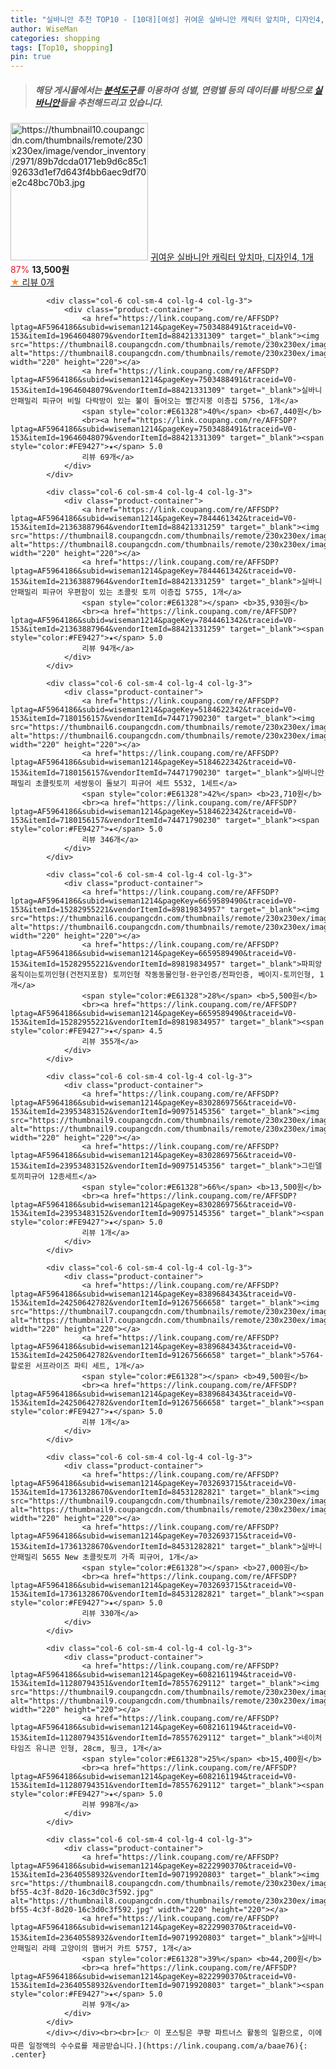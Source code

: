 ```yaml
---
title: "실바니안 추천 TOP10 - [10대][여성] 귀여운 실바니안 캐릭터 앞치마, 디자인4, 1개"
author: WiseMan
categories: shopping
tags: [Top10, shopping]
pin: true
---
```


> ##### 해당 게시물에서는 [**분석도구**](https://itemscout.io/)를 이용하여 **성별**, **연령별** 등의 데이터를 바탕으로 [**실바니안**](https://link.coupang.com/a/baae76)들을 추천해드리고 있습니다.
<div class="container"><div class="row">
            <div class="col-6 col-sm-4 col-lg-4 col-lg-3">
                <div class="product-container">
                    <a href="https://link.coupang.com/re/AFFSDP?lptag=AF5964186&subid=wiseman1214&pageKey=8286770519&traceid=V0-153&itemId=23896055172&vendorItemId=90918686117" target="_blank"><img src="https://thumbnail10.coupangcdn.com/thumbnails/remote/230x230ex/image/vendor_inventory/2971/89b7dcda0171eb9d6c85c192633d1ef7d643f4bb6aec9df70e2c48bc70b3.jpg" alt="https://thumbnail10.coupangcdn.com/thumbnails/remote/230x230ex/image/vendor_inventory/2971/89b7dcda0171eb9d6c85c192633d1ef7d643f4bb6aec9df70e2c48bc70b3.jpg" width="220" height="220"></a>
                    <a href="https://link.coupang.com/re/AFFSDP?lptag=AF5964186&subid=wiseman1214&pageKey=8286770519&traceid=V0-153&itemId=23896055172&vendorItemId=90918686117" target="_blank">귀여운 실바니안 캐릭터 앞치마, 디자인4, 1개</a>
                    <span style="color:#E61328">87%</span> <b>13,500원</b>
                    <br><a href="https://link.coupang.com/re/AFFSDP?lptag=AF5964186&subid=wiseman1214&pageKey=8286770519&traceid=V0-153&itemId=23896055172&vendorItemId=90918686117" target="_blank"><span style="color:#FE9427">★</span> 
                    리뷰 0개</a>
                </div>
            </div>
            
            <div class="col-6 col-sm-4 col-lg-4 col-lg-3">
                <div class="product-container">
                    <a href="https://link.coupang.com/re/AFFSDP?lptag=AF5964186&subid=wiseman1214&pageKey=7503488491&traceid=V0-153&itemId=19646048079&vendorItemId=88421331309" target="_blank"><img src="https://thumbnail8.coupangcdn.com/thumbnails/remote/230x230ex/image/1025_amir_coupang_oct_80k/481e/7230cfa4456476426a10e375ffc58963dc5c2bca513687ab31f7a9bfc4ed.jpg" alt="https://thumbnail8.coupangcdn.com/thumbnails/remote/230x230ex/image/1025_amir_coupang_oct_80k/481e/7230cfa4456476426a10e375ffc58963dc5c2bca513687ab31f7a9bfc4ed.jpg" width="220" height="220"></a>
                    <a href="https://link.coupang.com/re/AFFSDP?lptag=AF5964186&subid=wiseman1214&pageKey=7503488491&traceid=V0-153&itemId=19646048079&vendorItemId=88421331309" target="_blank">실바니안패밀리 피규어 비밀 다락방이 있는 불이 들어오는 빨간지붕 이층집 5756, 1개</a>
                    <span style="color:#E61328">40%</span> <b>67,440원</b>
                    <br><a href="https://link.coupang.com/re/AFFSDP?lptag=AF5964186&subid=wiseman1214&pageKey=7503488491&traceid=V0-153&itemId=19646048079&vendorItemId=88421331309" target="_blank"><span style="color:#FE9427">★</span> 5.0
                    리뷰 69개</a>
                </div>
            </div>
            
            <div class="col-6 col-sm-4 col-lg-4 col-lg-3">
                <div class="product-container">
                    <a href="https://link.coupang.com/re/AFFSDP?lptag=AF5964186&subid=wiseman1214&pageKey=7844461342&traceid=V0-153&itemId=21363887964&vendorItemId=88421331259" target="_blank"><img src="https://thumbnail8.coupangcdn.com/thumbnails/remote/230x230ex/image/1025_amir_coupang_oct_80k/3c69/f5161e06a9dac09eacc3ad6a969cd855512906af6ea41f2d47ea29965d21.jpg" alt="https://thumbnail8.coupangcdn.com/thumbnails/remote/230x230ex/image/1025_amir_coupang_oct_80k/3c69/f5161e06a9dac09eacc3ad6a969cd855512906af6ea41f2d47ea29965d21.jpg" width="220" height="220"></a>
                    <a href="https://link.coupang.com/re/AFFSDP?lptag=AF5964186&subid=wiseman1214&pageKey=7844461342&traceid=V0-153&itemId=21363887964&vendorItemId=88421331259" target="_blank">실바니안패밀리 피규어 우편함이 있는 초콜릿 토끼 이층집 5755, 1개</a>
                    <span style="color:#E61328"></span> <b>35,930원</b>
                    <br><a href="https://link.coupang.com/re/AFFSDP?lptag=AF5964186&subid=wiseman1214&pageKey=7844461342&traceid=V0-153&itemId=21363887964&vendorItemId=88421331259" target="_blank"><span style="color:#FE9427">★</span> 5.0
                    리뷰 94개</a>
                </div>
            </div>
            
            <div class="col-6 col-sm-4 col-lg-4 col-lg-3">
                <div class="product-container">
                    <a href="https://link.coupang.com/re/AFFSDP?lptag=AF5964186&subid=wiseman1214&pageKey=5184622342&traceid=V0-153&itemId=7180156157&vendorItemId=74471790230" target="_blank"><img src="https://thumbnail6.coupangcdn.com/thumbnails/remote/230x230ex/image/1025_amir_coupang_oct_80k/5989/5b20e1f43cac46610a2a56ee0b8a60abc6807e4b09ccc2c966f65dbb94dc.jpg" alt="https://thumbnail6.coupangcdn.com/thumbnails/remote/230x230ex/image/1025_amir_coupang_oct_80k/5989/5b20e1f43cac46610a2a56ee0b8a60abc6807e4b09ccc2c966f65dbb94dc.jpg" width="220" height="220"></a>
                    <a href="https://link.coupang.com/re/AFFSDP?lptag=AF5964186&subid=wiseman1214&pageKey=5184622342&traceid=V0-153&itemId=7180156157&vendorItemId=74471790230" target="_blank">실바니안 패밀리 초콜릿토끼 세쌍둥이 돌보기 피규어 세트 5532, 1세트</a>
                    <span style="color:#E61328">42%</span> <b>23,710원</b>
                    <br><a href="https://link.coupang.com/re/AFFSDP?lptag=AF5964186&subid=wiseman1214&pageKey=5184622342&traceid=V0-153&itemId=7180156157&vendorItemId=74471790230" target="_blank"><span style="color:#FE9427">★</span> 5.0
                    리뷰 346개</a>
                </div>
            </div>
            
            <div class="col-6 col-sm-4 col-lg-4 col-lg-3">
                <div class="product-container">
                    <a href="https://link.coupang.com/re/AFFSDP?lptag=AF5964186&subid=wiseman1214&pageKey=6659589490&traceid=V0-153&itemId=15282955221&vendorItemId=89819834957" target="_blank"><img src="https://thumbnail6.coupangcdn.com/thumbnails/remote/230x230ex/image/vendor_inventory/68e4/ecd008c3429f2aa2bf19ae405540d2efb5cb8932a66654a86d4dfc8eeb59.jpg" alt="https://thumbnail6.coupangcdn.com/thumbnails/remote/230x230ex/image/vendor_inventory/68e4/ecd008c3429f2aa2bf19ae405540d2efb5cb8932a66654a86d4dfc8eeb59.jpg" width="220" height="220"></a>
                    <a href="https://link.coupang.com/re/AFFSDP?lptag=AF5964186&subid=wiseman1214&pageKey=6659589490&traceid=V0-153&itemId=15282955221&vendorItemId=89819834957" target="_blank">파피앙 움직이는토끼인형(건전지포함) 토끼인형 작동동물인형-완구인증/전파인증, 베이지-토끼인형, 1개</a>
                    <span style="color:#E61328">28%</span> <b>5,500원</b>
                    <br><a href="https://link.coupang.com/re/AFFSDP?lptag=AF5964186&subid=wiseman1214&pageKey=6659589490&traceid=V0-153&itemId=15282955221&vendorItemId=89819834957" target="_blank"><span style="color:#FE9427">★</span> 4.5
                    리뷰 355개</a>
                </div>
            </div>
            
            <div class="col-6 col-sm-4 col-lg-4 col-lg-3">
                <div class="product-container">
                    <a href="https://link.coupang.com/re/AFFSDP?lptag=AF5964186&subid=wiseman1214&pageKey=8302869756&traceid=V0-153&itemId=23953483152&vendorItemId=90975145356" target="_blank"><img src="https://thumbnail9.coupangcdn.com/thumbnails/remote/230x230ex/image/vendor_inventory/76ca/9bfca46df3668d26b92ebffd19749265afbd399f818c4ddcd3fa23f99933.jpg" alt="https://thumbnail9.coupangcdn.com/thumbnails/remote/230x230ex/image/vendor_inventory/76ca/9bfca46df3668d26b92ebffd19749265afbd399f818c4ddcd3fa23f99933.jpg" width="220" height="220"></a>
                    <a href="https://link.coupang.com/re/AFFSDP?lptag=AF5964186&subid=wiseman1214&pageKey=8302869756&traceid=V0-153&itemId=23953483152&vendorItemId=90975145356" target="_blank">그린델 토끼피규어 12종세트</a>
                    <span style="color:#E61328">66%</span> <b>13,500원</b>
                    <br><a href="https://link.coupang.com/re/AFFSDP?lptag=AF5964186&subid=wiseman1214&pageKey=8302869756&traceid=V0-153&itemId=23953483152&vendorItemId=90975145356" target="_blank"><span style="color:#FE9427">★</span> 5.0
                    리뷰 1개</a>
                </div>
            </div>
            
            <div class="col-6 col-sm-4 col-lg-4 col-lg-3">
                <div class="product-container">
                    <a href="https://link.coupang.com/re/AFFSDP?lptag=AF5964186&subid=wiseman1214&pageKey=8389684343&traceid=V0-153&itemId=24250642782&vendorItemId=91267566658" target="_blank"><img src="https://thumbnail7.coupangcdn.com/thumbnails/remote/230x230ex/image/vendor_inventory/608e/2a9d8e2b37416e28e56e6f56ed45b56e367b8a6ccee25e7ca2945657168b.jpg" alt="https://thumbnail7.coupangcdn.com/thumbnails/remote/230x230ex/image/vendor_inventory/608e/2a9d8e2b37416e28e56e6f56ed45b56e367b8a6ccee25e7ca2945657168b.jpg" width="220" height="220"></a>
                    <a href="https://link.coupang.com/re/AFFSDP?lptag=AF5964186&subid=wiseman1214&pageKey=8389684343&traceid=V0-153&itemId=24250642782&vendorItemId=91267566658" target="_blank">5764-할로윈 서프라이즈 파티 세트, 1개</a>
                    <span style="color:#E61328"></span> <b>49,500원</b>
                    <br><a href="https://link.coupang.com/re/AFFSDP?lptag=AF5964186&subid=wiseman1214&pageKey=8389684343&traceid=V0-153&itemId=24250642782&vendorItemId=91267566658" target="_blank"><span style="color:#FE9427">★</span> 5.0
                    리뷰 1개</a>
                </div>
            </div>
            
            <div class="col-6 col-sm-4 col-lg-4 col-lg-3">
                <div class="product-container">
                    <a href="https://link.coupang.com/re/AFFSDP?lptag=AF5964186&subid=wiseman1214&pageKey=7032693715&traceid=V0-153&itemId=17361328670&vendorItemId=84531282821" target="_blank"><img src="https://thumbnail9.coupangcdn.com/thumbnails/remote/230x230ex/image/1025_amir_coupang_oct_80k/d3eb/f0e221b515c63b22aba66b1e59e81316be7f2d47d03308fe62f9b653e60d.jpg" alt="https://thumbnail9.coupangcdn.com/thumbnails/remote/230x230ex/image/1025_amir_coupang_oct_80k/d3eb/f0e221b515c63b22aba66b1e59e81316be7f2d47d03308fe62f9b653e60d.jpg" width="220" height="220"></a>
                    <a href="https://link.coupang.com/re/AFFSDP?lptag=AF5964186&subid=wiseman1214&pageKey=7032693715&traceid=V0-153&itemId=17361328670&vendorItemId=84531282821" target="_blank">실바니안패밀리 5655 New 초콜릿토끼 가족 피규어, 1개</a>
                    <span style="color:#E61328"></span> <b>27,000원</b>
                    <br><a href="https://link.coupang.com/re/AFFSDP?lptag=AF5964186&subid=wiseman1214&pageKey=7032693715&traceid=V0-153&itemId=17361328670&vendorItemId=84531282821" target="_blank"><span style="color:#FE9427">★</span> 5.0
                    리뷰 330개</a>
                </div>
            </div>
            
            <div class="col-6 col-sm-4 col-lg-4 col-lg-3">
                <div class="product-container">
                    <a href="https://link.coupang.com/re/AFFSDP?lptag=AF5964186&subid=wiseman1214&pageKey=6082161194&traceid=V0-153&itemId=11280794351&vendorItemId=78557629112" target="_blank"><img src="https://thumbnail9.coupangcdn.com/thumbnails/remote/230x230ex/image/vendor_inventory/e2f3/478c9472d7b0ecbb347754ae3bc3989fbdeacf6bf28f18dddb510507d72a.jpg" alt="https://thumbnail9.coupangcdn.com/thumbnails/remote/230x230ex/image/vendor_inventory/e2f3/478c9472d7b0ecbb347754ae3bc3989fbdeacf6bf28f18dddb510507d72a.jpg" width="220" height="220"></a>
                    <a href="https://link.coupang.com/re/AFFSDP?lptag=AF5964186&subid=wiseman1214&pageKey=6082161194&traceid=V0-153&itemId=11280794351&vendorItemId=78557629112" target="_blank">네이처타임즈 유니콘 인형, 28cm, 핑크, 1개</a>
                    <span style="color:#E61328">25%</span> <b>15,400원</b>
                    <br><a href="https://link.coupang.com/re/AFFSDP?lptag=AF5964186&subid=wiseman1214&pageKey=6082161194&traceid=V0-153&itemId=11280794351&vendorItemId=78557629112" target="_blank"><span style="color:#FE9427">★</span> 5.0
                    리뷰 998개</a>
                </div>
            </div>
            
            <div class="col-6 col-sm-4 col-lg-4 col-lg-3">
                <div class="product-container">
                    <a href="https://link.coupang.com/re/AFFSDP?lptag=AF5964186&subid=wiseman1214&pageKey=8222990370&traceid=V0-153&itemId=23640558932&vendorItemId=90719920803" target="_blank"><img src="https://thumbnail8.coupangcdn.com/thumbnails/remote/230x230ex/image/retail/images/2024/07/16/14/5/8f0c2457-bf55-4c3f-8d20-16c3d0c3f592.jpg" alt="https://thumbnail8.coupangcdn.com/thumbnails/remote/230x230ex/image/retail/images/2024/07/16/14/5/8f0c2457-bf55-4c3f-8d20-16c3d0c3f592.jpg" width="220" height="220"></a>
                    <a href="https://link.coupang.com/re/AFFSDP?lptag=AF5964186&subid=wiseman1214&pageKey=8222990370&traceid=V0-153&itemId=23640558932&vendorItemId=90719920803" target="_blank">실바니안패밀리 라떼 고양이의 햄버거 카트 5757, 1개</a>
                    <span style="color:#E61328">39%</span> <b>44,200원</b>
                    <br><a href="https://link.coupang.com/re/AFFSDP?lptag=AF5964186&subid=wiseman1214&pageKey=8222990370&traceid=V0-153&itemId=23640558932&vendorItemId=90719920803" target="_blank"><span style="color:#FE9427">★</span> 5.0
                    리뷰 9개</a>
                </div>
            </div>
            </div></div><br><br>[👉 이 포스팅은 쿠팡 파트너스 활동의 일환으로, 이에 따른 일정액의 수수료를 제공받습니다.](https://link.coupang.com/a/baae76){: .center}